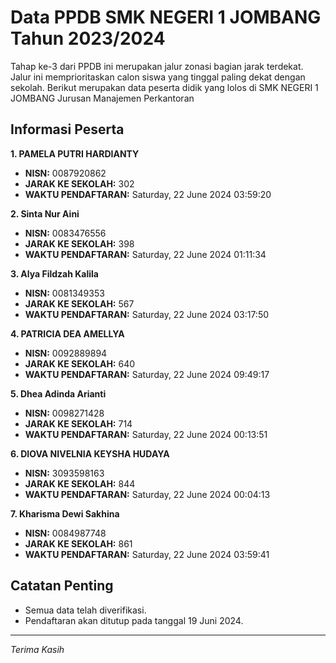 # Data PPDB SMK NEGERI 1 JOMBANG Tahun 2023/2024
Tahap ke-3 dari PPDB ini merupakan jalur zonasi bagian jarak terdekat. Jalur ini memprioritaskan calon siswa yang tinggal paling dekat dengan sekolah.
Berikut merupakan data peserta didik yang lolos di SMK NEGERI 1 JOMBANG Jurusan Manajemen Perkantoran

## Informasi Peserta 
**1. PAMELA PUTRI HARDIANTY**
- **NISN:** 0087920862
- **JARAK KE SEKOLAH:** 302
- **WAKTU PENDAFTARAN:** Saturday, 22 June 2024 03:59:20

**2. Sinta Nur Aini**
- **NISN:** 0083476556
- **JARAK KE SEKOLAH:** 398
- **WAKTU PENDAFTARAN:** Saturday, 22 June 2024 01:11:34

**3. Alya Fildzah Kalila**
- **NISN:** 0081349353
- **JARAK KE SEKOLAH:** 567
- **WAKTU PENDAFTARAN:** Saturday, 22 June 2024 03:17:50

**4. PATRICIA DEA AMELLYA**
- **NISN:** 0092889894
- **JARAK KE SEKOLAH:** 640
- **WAKTU PENDAFTARAN:** Saturday, 22 June 2024 09:49:17

**5. Dhea Adinda Arianti**
- **NISN:** 0098271428
- **JARAK KE SEKOLAH:** 714
- **WAKTU PENDAFTARAN:** Saturday, 22 June 2024 00:13:51

**6. DIOVA NIVELNIA KEYSHA HUDAYA**
- **NISN:** 3093598163
- **JARAK KE SEKOLAH:** 844
- **WAKTU PENDAFTARAN:** Saturday, 22 June 2024 00:04:13

**7. Kharisma Dewi Sakhina**
- **NISN:** 0084987748
- **JARAK KE SEKOLAH:** 861
- **WAKTU PENDAFTARAN:** Saturday, 22 June 2024 03:59:41

## Catatan Penting

- Semua data telah diverifikasi.
- Pendaftaran akan ditutup pada tanggal 19 Juni 2024.
---
_Terima Kasih_